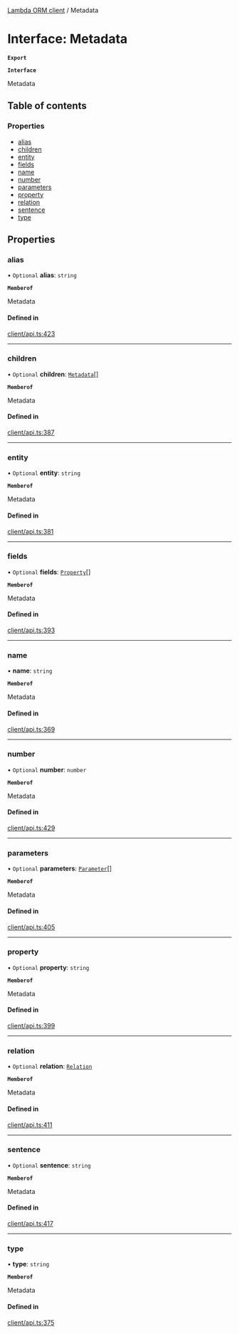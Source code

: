[Lambda ORM client](../README.md) / Metadata

# Interface: Metadata

**`Export`**

**`Interface`**

Metadata

## Table of contents

### Properties

- [alias](Metadata.md#alias)
- [children](Metadata.md#children)
- [entity](Metadata.md#entity)
- [fields](Metadata.md#fields)
- [name](Metadata.md#name)
- [number](Metadata.md#number)
- [parameters](Metadata.md#parameters)
- [property](Metadata.md#property)
- [relation](Metadata.md#relation)
- [sentence](Metadata.md#sentence)
- [type](Metadata.md#type)

## Properties

### alias

• `Optional` **alias**: `string`

**`Memberof`**

Metadata

#### Defined in

[client/api.ts:423](https://github.com/FlavioLionelRita/lambdaorm-client-node/blob/4059abb/src/lib/client/api.ts#L423)

___

### children

• `Optional` **children**: [`Metadata`](Metadata.md)[]

**`Memberof`**

Metadata

#### Defined in

[client/api.ts:387](https://github.com/FlavioLionelRita/lambdaorm-client-node/blob/4059abb/src/lib/client/api.ts#L387)

___

### entity

• `Optional` **entity**: `string`

**`Memberof`**

Metadata

#### Defined in

[client/api.ts:381](https://github.com/FlavioLionelRita/lambdaorm-client-node/blob/4059abb/src/lib/client/api.ts#L381)

___

### fields

• `Optional` **fields**: [`Property`](Property.md)[]

**`Memberof`**

Metadata

#### Defined in

[client/api.ts:393](https://github.com/FlavioLionelRita/lambdaorm-client-node/blob/4059abb/src/lib/client/api.ts#L393)

___

### name

• **name**: `string`

**`Memberof`**

Metadata

#### Defined in

[client/api.ts:369](https://github.com/FlavioLionelRita/lambdaorm-client-node/blob/4059abb/src/lib/client/api.ts#L369)

___

### number

• `Optional` **number**: `number`

**`Memberof`**

Metadata

#### Defined in

[client/api.ts:429](https://github.com/FlavioLionelRita/lambdaorm-client-node/blob/4059abb/src/lib/client/api.ts#L429)

___

### parameters

• `Optional` **parameters**: [`Parameter`](Parameter.md)[]

**`Memberof`**

Metadata

#### Defined in

[client/api.ts:405](https://github.com/FlavioLionelRita/lambdaorm-client-node/blob/4059abb/src/lib/client/api.ts#L405)

___

### property

• `Optional` **property**: `string`

**`Memberof`**

Metadata

#### Defined in

[client/api.ts:399](https://github.com/FlavioLionelRita/lambdaorm-client-node/blob/4059abb/src/lib/client/api.ts#L399)

___

### relation

• `Optional` **relation**: [`Relation`](Relation.md)

**`Memberof`**

Metadata

#### Defined in

[client/api.ts:411](https://github.com/FlavioLionelRita/lambdaorm-client-node/blob/4059abb/src/lib/client/api.ts#L411)

___

### sentence

• `Optional` **sentence**: `string`

**`Memberof`**

Metadata

#### Defined in

[client/api.ts:417](https://github.com/FlavioLionelRita/lambdaorm-client-node/blob/4059abb/src/lib/client/api.ts#L417)

___

### type

• **type**: `string`

**`Memberof`**

Metadata

#### Defined in

[client/api.ts:375](https://github.com/FlavioLionelRita/lambdaorm-client-node/blob/4059abb/src/lib/client/api.ts#L375)
